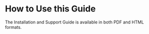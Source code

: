 # How to Use this Guide

The Installation and Support Guide is available in both PDF and HTML formats.
